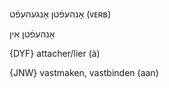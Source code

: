 אָנהעפֿטן
אָנגעהעפֿט
(ᴠᴇʀʙ)

אָנהעפֿטן אין

{DYF}
attacher/lier (à)

{JNW}
vastmaken, vastbinden (aan)
